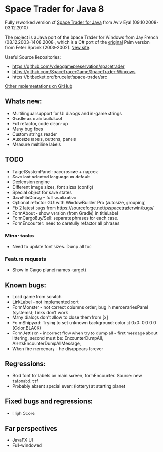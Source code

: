 # Space Trader for Java 8

Fully reworked version of [Space Trader for Java](https://sourceforge.net/projects/spacetraderjava/files/Space%20Trader%20Java/Version%201.12/) from Aviv Eyal (09.10.2008-03.12.2010)

The project is a Java port of the [Space Trader for Windows](https://sourceforge.net/projects/spacetraderwin) from [Jay French](http://web.archive.org/web/20040212092717/http://www.frenchfryz.com:80/jay/spacetrader/home.php) (08.12.2003-14.08.2008), which is a C# port of the [original](http://ticc.uvt.nl/~pspronck/spacetrader/STFrames.html) Palm version from Peter Spronk (2000-2002). [New site](https://www.spronck.net/spacetrader/).

Useful Source Repositories:

* https://github.com/videogamepreservation/spacetrader
* https://github.com/SpaceTraderGame/SpaceTrader-Windows
* https://bitbucket.org/brucelet/space-trader/src

[Other implementations on GitHub](https://github.com/search?q=space+trader)

## Whats new:

* Multilingual support for UI dialogs and in-game strings
* Gradle as main build tool
* Full refactor, code clean-up
* Many bug fixes
* Custom strings reader
* Autosize labels, buttons, panels
* Measure multiline labels

## TODO

* TargetSystemPanel: расстояние + парсек
* Save last selected language as default
* Declension engine
* Different image sizes, font sizes (config)
* Special object for save states
* SaveFileDialog - full localization
* Optional refactor GUI with WindowBuilder Pro (autosize, grouping)
* Fix 2 latest bugs from https://sourceforge.net/p/spacetraderwin/bugs/
* FormAbout - show version (from Gradle) in titleLabel
* FormCargoBuy/Sell: separate phrases for each case.
* FormEncounter: need to carefully refactor all phrases 

### Minor tasks

* Need to update font sizes. Dump all too

### Feature requests

* Show in Cargo planet names (target)

## Known bugs:

* Load game from scratch
* LinkLabel - not implemented sort
* FormMonster - not correct columns order; bug in mercenariesPanel (systems); Links don't work
* Many dialogs don't allow to close them from [x]
* FormShipyard: Trying to set unknown background: color at 0x0: 0 0 0 0 (Color.BLACK)
* FormJettison - incorrect flow when try to dump all - first message about littering, second must be: EncounterDumpAll, AlertsEncounterDumpAllMessage,
* When fire mercenary - he disappears forever

## Regressions:

* Bold font for labels on main screen, formEncounter. Source: new `tahomabd.ttf`
* Probably absent special event (lottery) at starting planet

## Fixed bugs and regressions:

* High Score

## Far perspectives

* JavaFX UI
* Full-windowed
